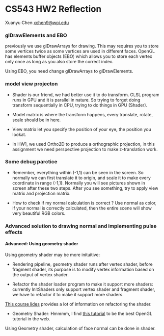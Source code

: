 # CS543 HW2 Reflection

Xuanyu Chen
xchen9@wpi.edu

### glDrawElements and EBO

previously we use glDrawArrays for drawing. This may requires you to store some vertices twice as some vertices are used in different faces. OpenGL has elements buffer objects (EBO) which allows you to store each vertex only once as long as you also store the correct index.

Using EBO, you need change glDrawArrays to glDrawElements.

### model view projecton
- Shader is our friend, we had better use it to do transform. GLSL program runs in GPU and it is parallel in nature. So trying to forget doing transform sequentially in CPU, trying to do things in GPU (Shader).

- Model matrix is where the transform happens, every translate, rotate, scale should be in here.

- View matrix let you specify the position of your eye, the position you lookat.

- In HW1, we used Ortho2D to produce a orthographic projection, in this assignment we need perspective projection to make z-translation work. 

### Some debug parctice
- Remember, everything within (-1,1) can be seen in the screen. So normally we can first translate it to origin, and scale it to make every coordinate in range (-1,1). Normally you will see pictures shown in screen after these two steps. After you see something, try to apply view matrix and projection matrix.

- How to check if my normal calculation is correct ? Use normal as color, if your normal is correctly calculated, then the entire scene will show very beautiful RGB colors.

### Advanced solution to drawing normal and implementing pulse effects

#### Advanced: Using geometry shader

Using geometry shader may be more inituitive:
- Rendering pipeline, geometry shader runs after vertex shader, before fragment shader, its purpose is to modify vertex information based on the output of vertex shader.

- Refactor the shader loader program to make it support more shaders:
currently InitShaders only support vertex shader and fragment shader, we have to refactor it to make it support more shaders.

[This course lides](https://web.cs.wpi.edu/~emmanuel/courses/cs543/f18/slides/lecture03b.pdf) provides a lot of information on refactoring the shader.

- Geometry Shader:
Hmmmm, I find [this tutorial](https://learnopengl.com/Advanced-OpenGL/Geometry-Shader) to be the best OpenGL tutorial in the web.

Using Geometry shader, calculation of face normal can be done in shader. 
